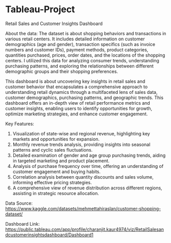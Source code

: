 # Tableau-Project
Retail Sales and Customer Insights Dashboard

About the data: The dataset is about shopping behaviors and transactions in various retail centers. It includes detailed information on customer demographics (age and gender), transaction specifics (such as invoice numbers and customer IDs), payment methods, product categories, quantities purchased, prices, order dates, and the locations of the shopping centers. I utilized this data for analyzing consumer trends, understanding purchasing patterns, and exploring the relationships between different demographic groups and their shopping preferences.

This dashboard is about uncovering key insights in retail sales and customer behavior that encapsulates a comprehensive approach to understanding retail dynamics through a multifaceted lens of sales data, customer demographics, purchasing patterns, and geographic trends. This dashboard offers an in-depth view of retail performance metrics and customer insights, enabling users to identify opportunities for growth, optimize marketing strategies, and enhance customer engagement.

Key Features:

1. Visualization of state-wise and regional revenue, highlighting key markets and opportunities for expansion.
2. Monthly revenue trends analysis, providing insights into seasonal patterns and cyclic sales fluctuations.
3. Detailed examination of gender and age group purchasing trends, aiding in targeted marketing and product placement.
4. Analysis of purchase frequency over time, offering an understanding of customer engagement and buying habits.
5. Correlation analysis between quantity discounts and sales volume, informing effective pricing strategies.
6.  A comprehensive view of revenue distribution across different regions, assisting in strategic resource allocation.

Data Source: https://www.kaggle.com/datasets/mehmettahiraslan/customer-shopping-dataset/

Dashboard Link: https://public.tableau.com/app/profile/charanjit.kaur4974/viz/RetailSalesandcustomerinsightsdashboard/Dashboard1




